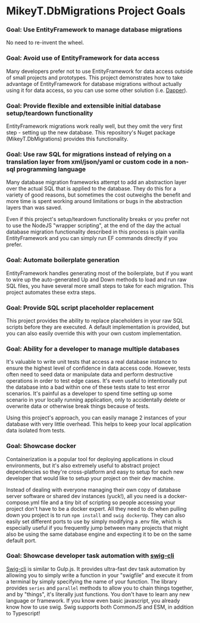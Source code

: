 # MikeyT.DbMigrations Project Goals

### Goal: Use EntityFramework to manage database migrations

No need to re-invent the wheel.

### Goal: Avoid use of EntityFramework for data access

Many developers prefer not to use EntityFramework for data access outside of small projects and prototypes. This project demonstrates how to take advantage of EntityFramework for database migrations without actually using it for data access, so you can use some other solution (i.e. [Dapper](https://github.com/DapperLib/Dapper)).

### Goal: Provide flexible and extensible initial database setup/teardown functionality

EntityFramework migrations work really well, but they omit the very first step - setting up the new database. This repository's Nuget package (MikeyT.DbMigrations) provides this functionality.

### Goal: Use raw SQL for migrations instead of relying on a translation layer from xml/json/yaml or custom code in a non-sql programming language

Many database migration frameworks attempt to add an abstraction layer over the actual SQL that is applied to the database. They do this for a variety of good reasons, but sometimes the cost outweighs the benefit and more time is spent working around limitations or bugs in the abstraction layers than was saved.

Even if this project's setup/teardown functionality breaks or you prefer not to use the NodeJS "wrapper scripting", at the end of the day the actual database migration functionality described in this process is plain vanilla EntityFramework and you can simply run EF commands directly if you prefer.

### Goal: Automate boilerplate generation

EntityFramework handles generating most of the boilerplate, but if you want to wire up the auto-generated Up and Down methods to load and run raw SQL files, you have several more small steps to take for each migration. This project automates these extra steps.

### Goal: Provide SQL script placeholder replacement

This project provides the ability to replace placeholders in your raw SQL scripts before they are executed. A default implementation is provided, but you can also easily override this with your own custom implementation.

### Goal: Ability for a developer to manage multiple databases

It's valuable to write unit tests that access a real database instance to ensure the highest level of confidence in data access code. However, tests often need to seed data or manipulate data and perform destructive operations in order to test edge cases. It's even useful to intentionally put the database into a bad within one of these tests state to test error scenarios. It's painful as a developer to spend time setting up some scenario in your locally running application, only to accidentally delete or overwrite data or otherwise break things because of tests.

Using this project's approach, you can easily manage 2 instances of your database with very little overhead. This helps to keep your local application data isolated from tests.

### Goal: Showcase docker

Containerization is a popular tool for deploying applications in cloud environments, but it's also extremely useful to abstract project dependencies so they're cross-platform and easy to setup for each new developer that would like to setup your project on their dev machine.

Instead of dealing with everyone managing their own copy of database server software or shared dev instances (yuck!), all you need is a docker-compose.yml file and a tiny bit of scripting so people accessing your project don't have to be a docker expert. All they need to do when pulling down you project is to run `npm install` and `swig dockerUp`. They can also easily set different ports to use by simply modifying a .env file, which is especially useful if you frequently jump between many projects that might also be using the same database engine and expecting it to be on the same default port.

### Goal: Showcase developer task automation with [swig-cli](https://github.com/mikey-t/swig)

[Swig-cli](https://github.com/mikey-t/swig) is similar to Gulp.js. It provides ultra-fast dev task automation by allowing you to simply write a function in your "swigfile" and execute it from a terminal by simply specifying the name of your function. The library provides `series` and `parallel` methods to allow you to chain things together, and by "things", it's literally just functions. You don't have to learn any new language or framework. If you know even basic javascript, you already know how to use swig. Swig supports both CommonJS and ESM, in addition to Typescript!
